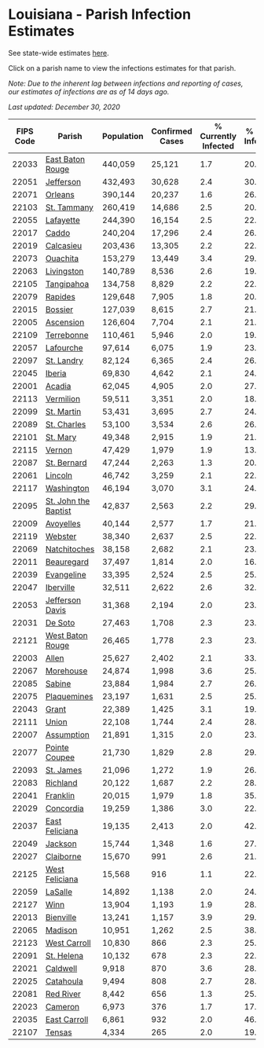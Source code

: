 # Louisiana - Parish Infection Estimates

See state-wide estimates [here](/infections/us-la).

Click on a parish name to view the infections estimates for that parish.

*Note: Due to the inherent lag between infections and reporting of cases, our estimates of infections are as of 14 days ago.*

*Last updated: December 30, 2020*

|   FIPS Code |                                       Parish |   Population |   Confirmed Cases |   % Currently Infected |   % Total Infected |
|-------------|----------------------------------------------|--------------|-------------------|------------------------|--------------------|
|       22033 |         [East Baton Rouge](east-baton-rouge) |      440,059 |            25,121 |                    1.7 |               20.8 |
|       22051 |                       [Jefferson](jefferson) |      432,493 |            30,628 |                    2.4 |               30.6 |
|       22071 |                           [Orleans](orleans) |      390,144 |            20,237 |                    1.6 |               26.3 |
|       22103 |                   [St. Tammany](st.-tammany) |      260,419 |            14,686 |                    2.5 |               20.1 |
|       22055 |                       [Lafayette](lafayette) |      244,390 |            16,154 |                    2.5 |               22.6 |
|       22017 |                               [Caddo](caddo) |      240,204 |            17,296 |                    2.4 |               26.0 |
|       22019 |                       [Calcasieu](calcasieu) |      203,436 |            13,305 |                    2.2 |               22.6 |
|       22073 |                         [Ouachita](ouachita) |      153,279 |            13,449 |                    3.4 |               29.8 |
|       22063 |                     [Livingston](livingston) |      140,789 |             8,536 |                    2.6 |               19.7 |
|       22105 |                     [Tangipahoa](tangipahoa) |      134,758 |             8,829 |                    2.2 |               22.9 |
|       22079 |                           [Rapides](rapides) |      129,648 |             7,905 |                    1.8 |               20.6 |
|       22015 |                           [Bossier](bossier) |      127,039 |             8,615 |                    2.7 |               21.7 |
|       22005 |                       [Ascension](ascension) |      126,604 |             7,704 |                    2.1 |               21.5 |
|       22109 |                     [Terrebonne](terrebonne) |      110,461 |             5,946 |                    2.0 |               19.5 |
|       22057 |                       [Lafourche](lafourche) |       97,614 |             6,075 |                    1.9 |               23.5 |
|       22097 |                     [St. Landry](st.-landry) |       82,124 |             6,365 |                    2.4 |               26.1 |
|       22045 |                             [Iberia](iberia) |       69,830 |             4,642 |                    2.1 |               24.1 |
|       22001 |                             [Acadia](acadia) |       62,045 |             4,905 |                    2.0 |               27.6 |
|       22113 |                       [Vermilion](vermilion) |       59,511 |             3,351 |                    2.0 |               18.8 |
|       22099 |                     [St. Martin](st.-martin) |       53,431 |             3,695 |                    2.7 |               24.4 |
|       22089 |                   [St. Charles](st.-charles) |       53,100 |             3,534 |                    2.6 |               26.6 |
|       22101 |                         [St. Mary](st.-mary) |       49,348 |             2,915 |                    1.9 |               21.8 |
|       22115 |                             [Vernon](vernon) |       47,429 |             1,979 |                    1.9 |               13.7 |
|       22087 |                   [St. Bernard](st.-bernard) |       47,244 |             2,263 |                    1.3 |               20.8 |
|       22061 |                           [Lincoln](lincoln) |       46,742 |             3,259 |                    2.1 |               22.1 |
|       22117 |                     [Washington](washington) |       46,194 |             3,070 |                    3.1 |               24.2 |
|       22095 | [St. John the Baptist](st.-john-the-baptist) |       42,837 |             2,563 |                    2.2 |               29.1 |
|       22009 |                       [Avoyelles](avoyelles) |       40,144 |             2,577 |                    1.7 |               21.7 |
|       22119 |                           [Webster](webster) |       38,340 |             2,637 |                    2.5 |               22.9 |
|       22069 |                 [Natchitoches](natchitoches) |       38,158 |             2,682 |                    2.1 |               23.0 |
|       22011 |                     [Beauregard](beauregard) |       37,497 |             1,814 |                    2.0 |               16.4 |
|       22039 |                     [Evangeline](evangeline) |       33,395 |             2,524 |                    2.5 |               25.1 |
|       22047 |                       [Iberville](iberville) |       32,511 |             2,622 |                    2.6 |               32.9 |
|       22053 |           [Jefferson Davis](jefferson-davis) |       31,368 |             2,194 |                    2.0 |               23.9 |
|       22031 |                           [De Soto](de-soto) |       27,463 |             1,708 |                    2.3 |               23.4 |
|       22121 |         [West Baton Rouge](west-baton-rouge) |       26,465 |             1,778 |                    2.3 |               23.3 |
|       22003 |                               [Allen](allen) |       25,627 |             2,402 |                    2.1 |               33.2 |
|       22067 |                       [Morehouse](morehouse) |       24,874 |             1,998 |                    3.6 |               25.9 |
|       22085 |                             [Sabine](sabine) |       23,884 |             1,984 |                    2.7 |               26.6 |
|       22075 |                   [Plaquemines](plaquemines) |       23,197 |             1,631 |                    2.5 |               25.8 |
|       22043 |                               [Grant](grant) |       22,389 |             1,425 |                    3.1 |               19.1 |
|       22111 |                               [Union](union) |       22,108 |             1,744 |                    2.4 |               28.2 |
|       22007 |                     [Assumption](assumption) |       21,891 |             1,315 |                    2.0 |               23.4 |
|       22077 |               [Pointe Coupee](pointe-coupee) |       21,730 |             1,829 |                    2.8 |               29.8 |
|       22093 |                       [St. James](st.-james) |       21,096 |             1,272 |                    1.9 |               26.3 |
|       22083 |                         [Richland](richland) |       20,122 |             1,687 |                    2.2 |               28.3 |
|       22041 |                         [Franklin](franklin) |       20,015 |             1,979 |                    1.8 |               35.7 |
|       22029 |                       [Concordia](concordia) |       19,259 |             1,386 |                    3.0 |               22.9 |
|       22037 |             [East Feliciana](east-feliciana) |       19,135 |             2,413 |                    2.0 |               42.6 |
|       22049 |                           [Jackson](jackson) |       15,744 |             1,348 |                    1.6 |               27.6 |
|       22027 |                       [Claiborne](claiborne) |       15,670 |               991 |                    2.6 |               21.2 |
|       22125 |             [West Feliciana](west-feliciana) |       15,568 |               916 |                    1.1 |               22.9 |
|       22059 |                           [LaSalle](lasalle) |       14,892 |             1,138 |                    2.0 |               24.3 |
|       22127 |                                 [Winn](winn) |       13,904 |             1,193 |                    1.9 |               28.6 |
|       22013 |                       [Bienville](bienville) |       13,241 |             1,157 |                    3.9 |               29.8 |
|       22065 |                           [Madison](madison) |       10,951 |             1,262 |                    2.5 |               38.5 |
|       22123 |                 [West Carroll](west-carroll) |       10,830 |               866 |                    2.3 |               25.3 |
|       22091 |                     [St. Helena](st.-helena) |       10,132 |               678 |                    2.3 |               22.9 |
|       22021 |                         [Caldwell](caldwell) |        9,918 |               870 |                    3.6 |               28.6 |
|       22025 |                       [Catahoula](catahoula) |        9,494 |               808 |                    2.7 |               28.9 |
|       22081 |                       [Red River](red-river) |        8,442 |               656 |                    1.3 |               25.9 |
|       22023 |                           [Cameron](cameron) |        6,973 |               376 |                    1.7 |               17.8 |
|       22035 |                 [East Carroll](east-carroll) |        6,861 |               932 |                    2.0 |               46.2 |
|       22107 |                             [Tensas](tensas) |        4,334 |               265 |                    2.0 |               19.7 |